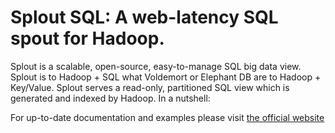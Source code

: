 Splout SQL: A web-latency SQL spout for Hadoop.
===============================================

Splout is a scalable, open-source, easy-to-manage SQL big data view. Splout is to Hadoop + SQL what Voldemort or Elephant DB are to Hadoop + Key/Value. Splout serves a read-only, partitioned SQL view which is generated and indexed by Hadoop. In a nutshell:

For up-to-date documentation and examples please visit [the official website](http://sploutsql.com)

